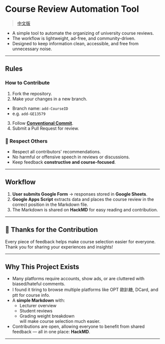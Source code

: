 # Course Review Automation Tool
> [中文版](README_ZHTW.md)

- A simple tool to automate the organizing of university course reviews.  
- The workflow is lightweight, ad-free, and community-driven.
- Designed to keep information clean, accessible, and free from unnecessary noise.

---

## Rules

### How to Contribute
1. Fork the repository.
2. Make your changes in a new branch.
  - Branch name: `add-CourseID`
  - e.g. `add-GE13579`
3. Follow [**Conventional Commit**](https://www.conventionalcommits.org/en/v1.0.0/).
4. Submit a Pull Request for review.

### 🤝 Respect Others
- Respect all contributors' recommendations.
- No harmful or offensive speech in reviews or discussions.
- Keep feedback **constructive and course-focused**.

---

## Workflow

1. **User submits Google Form** → responses stored in **Google Sheets**.  
2. **Google Apps Script** extracts data and places the course review in the correct position in the Markdown file.  
3. The Markdown is shared on **HackMD** for easy reading and contribution.  

---

## 🙌 Thanks for the Contribution
Every piece of feedback helps make course selection easier for everyone.  
Thank you for sharing your experiences and insights!

---

## Why This Project Exists
- Many platforms require accounts, show ads, or are cluttered with biased/hateful comments.
- I found it tiring to browse multiple platforms like OPT 歐趴糖, DCard, and ptt for course info.
- A **simple Markdown** with:
  - Lecturer overview
  - Student reviews
  - Grading weight breakdown  
  will make course selection much easier.
- Contributions are open, allowing everyone to benefit from shared feedback — all in one place: **HackMD**.

---
